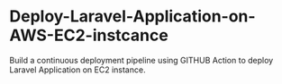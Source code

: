 # Deploy-Laravel-Application-on-AWS-EC2-instcance
Build a continuous deployment pipeline using GITHUB Action to deploy Laravel Application  on EC2 instance.
